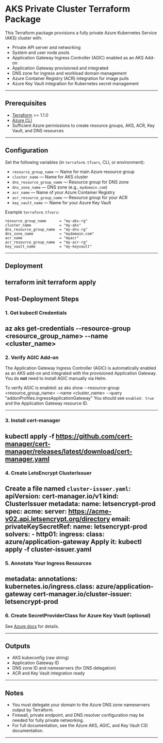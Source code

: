 # AKS Private Cluster Terraform Package

This Terraform package provisions a fully private Azure Kubernetes Service (AKS) cluster with:

- Private API server and networking
- System and user node pools
- Application Gateway Ingress Controller (AGIC) enabled as an AKS Add-on
- Application Gateway provisioned and integrated
- DNS zone for ingress and workload domain management
- Azure Container Registry (ACR) integration for image pulls
- Azure Key Vault integration for Kubernetes secret management

---

## Prerequisites

- [Terraform](https://learn.hashicorp.com/terraform/getting-started/install.html) >= 1.1.0
- [Azure CLI](https://docs.microsoft.com/en-us/cli/azure/install-azure-cli)
- Sufficient Azure permissions to create resource groups, AKS, ACR, Key Vault, and DNS resources

---

## Configuration

Set the following variables (in `terraform.tfvars`, CLI, or environment):

- `resource_group_name` — Name for main Azure resource group
- `cluster_name` — Name for AKS cluster
- `dns_resource_group_name` — Resource group for DNS zone
- `dns_zone_name` — DNS zone (e.g., `mydomain.com`)
- `acr_name` — Name of your Azure Container Registry
- `acr_resource_group_name` — Resource group for your ACR
- `key_vault_name` — Name for your Azure Key Vault

Example `terraform.tfvars`:
```hcl
resource_group_name      = "my-aks-rg"
cluster_name             = "my-aks"
dns_resource_group_name  = "my-dns-rg"
dns_zone_name            = "mydomain.com"
acr_name                 = "myacr"
acr_resource_group_name  = "my-acr-rg"
key_vault_name           = "my-keyvault"
```

---

## **Deployment**
terraform init
terraform apply
---

## **Post-Deployment Steps**

### 1. **Get kubectl Credentials**
az aks get-credentials --resource-group <resource_group_name> --name <cluster_name>
---

### 2. **Verify AGIC Add-on**

The Application Gateway Ingress Controller (AGIC) is automatically enabled as an AKS add-on and integrated with the provisioned Application Gateway. You do **not** need to install AGIC manually via Helm.

To verify AGIC is enabled:
az aks show --resource-group <resource_group_name> --name <cluster_name> --query "addonProfiles.ingressApplicationGateway"
You should see `enabled: true` and the Application Gateway resource ID.

---

### 3. **Install cert-manager**
kubectl apply -f https://github.com/cert-manager/cert-manager/releases/latest/download/cert-manager.yaml
---

### 4. **Create LetsEncrypt ClusterIssuer**

Create a file named `cluster-issuer.yaml`:
apiVersion: cert-manager.io/v1
kind: ClusterIssuer
metadata:
  name: letsencrypt-prod
spec:
  acme:
    server: https://acme-v02.api.letsencrypt.org/directory
    email: <your-email>
    privateKeySecretRef:
      name: letsencrypt-prod
    solvers:
      - http01:
          ingress:
            class: azure/application-gateway
Apply it:
kubectl apply -f cluster-issuer.yaml
---

### 5. **Annotate Your Ingress Resources**
metadata:
  annotations:
    kubernetes.io/ingress.class: azure/application-gateway
    cert-manager.io/cluster-issuer: letsencrypt-prod
---

### 6. **Create SecretProviderClass for Azure Key Vault (optional)**

See [Azure docs](https://learn.microsoft.com/en-us/azure/aks/csi-secrets-store-driver) for details.

---

## **Outputs**

- AKS kubeconfig (raw string)
- Application Gateway ID
- DNS zone ID and nameservers (for DNS delegation)
- ACR and Key Vault integration ready

---

## **Notes**

- You must delegate your domain to the Azure DNS zone nameservers output by Terraform.
- Firewall, private endpoint, and DNS resolver configuration may be needed for fully private networking.
- For full documentation, see the Azure AKS, AGIC, and Key Vault CSI documentation.

---
